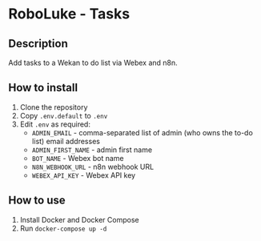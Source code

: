 # RoboLuke - Tasks

## Description
Add tasks to a Wekan to do list via Webex and n8n.

## How to install
1. Clone the repository
2. Copy `.env.default` to `.env`
3. Edit `.env` as required:
    - `ADMIN_EMAIL` - comma-separated list of admin (who owns the to-do list) email addresses
    - `ADMIN_FIRST_NAME` - admin first name
    - `BOT_NAME` - Webex bot name
    - `N8N_WEBHOOK_URL` - n8n webhook URL
    - `WEBEX_API_KEY` - Webex API key

## How to use
1. Install Docker and Docker Compose
2. Run `docker-compose up -d`
